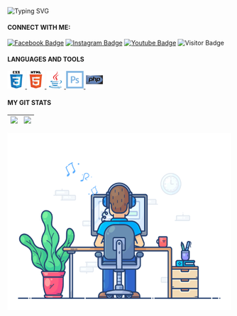 ![Typing SVG](https://readme-typing-svg.herokuapp.com?center=false&vCenter=false&multiline=true&height=60&lines=Hi%2C+I'm+Phat+Ngo.;Welcome+to+my+profile+%F0%9F%92%97)
#### CONNECT WITH ME:
[![Facebook Badge](https://img.shields.io/badge/-ntp.0923-blue?style=plastic-square&logo=facebook&logoColor=white&link=https://www.facebook.com/ntp.0923/)](https://www.facebook.com/ntp.0923/)
[![Instagram Badge](https://img.shields.io/badge/-ntp0923-blueviolet?style=plastic-square&logo=instagram&logoColor=white&link=https://www.instagram.com/ntp0923/)](https://www.instagram.com/ntp0923/)
[![Youtube Badge](https://img.shields.io/badge/-gtphatw-red?style=plastic-square&logo=youtube&logoColor=white&link=https://www.youtube.com/gtphatw)](https://www.youtube.com/gtphatw)
![Visitor Badge](https://visitor-badge.laobi.icu/badge?page_id=ntp0923)

#### LANGUAGES AND TOOLS
<p align="left"> <a href="https://www.w3schools.com/css/" target="_blank"> <img src="https://raw.githubusercontent.com/devicons/devicon/master/icons/css3/css3-original-wordmark.svg" alt="css3" width="40" height="40"/> </a> <a href="https://www.w3.org/html/" target="_blank"> <img src="https://raw.githubusercontent.com/devicons/devicon/master/icons/html5/html5-original-wordmark.svg" alt="html5" width="40" height="40"/> </a> <a href="https://www.java.com" target="_blank"> <img src="https://raw.githubusercontent.com/devicons/devicon/master/icons/java/java-original.svg" alt="java" width="40" height="40"/> </a> <a href="https://www.photoshop.com/en" target="_blank"> <img src="https://raw.githubusercontent.com/devicons/devicon/master/icons/photoshop/photoshop-line.svg" alt="photoshop" width="40" height="40"/> </a> <a href="https://www.php.net" target="_blank"> <img src="https://raw.githubusercontent.com/devicons/devicon/master/icons/php/php-original.svg" alt="php" width="40" height="40"/> </a> </p>

#### MY GIT STATS
<img src="https://github-readme-stats.vercel.app/api?username=ntp0923&&show_icons=true&count_private=true&theme=radical"/>|<img src="https://github-readme-streak-stats.herokuapp.com/?user=ntp0923&theme=radical"/>|
|---|---|

<img src="https://raw.githubusercontent.com/amaravindmenon/amaravindmenon/main/dev-working.gif" width="600" height="400" />
